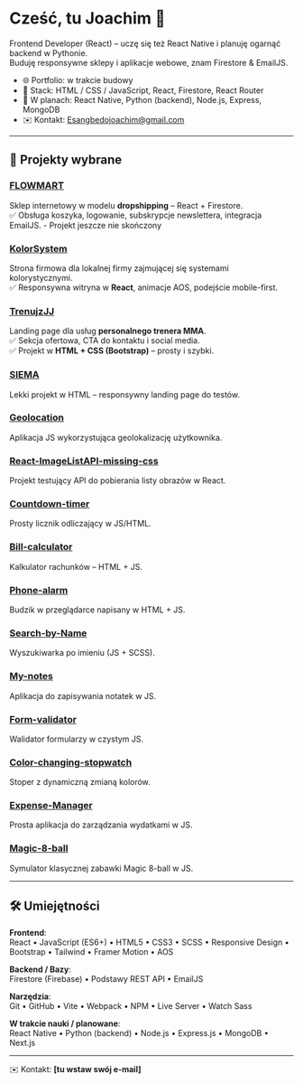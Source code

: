 # Cześć, tu Joachim 👋

Frontend Developer (React) – uczę się też React Native i planuję ogarnąć backend w Pythonie.  
Buduję responsywne sklepy i aplikacje webowe, znam Firestore & EmailJS.  

- 🌐 Portfolio: w trakcie budowy  
- 🧩 Stack: HTML / CSS / JavaScript, React, Firestore, React Router  
- 📱 W planach: React Native, Python (backend), Node.js, Express, MongoDB  
- ✉️ Kontakt: Esangbedojoachim@gmail.com 

---

## 🚀 Projekty wybrane

### [FLOWMART](https://github.com/JJ99Wrocc/FLOWMART)  
Sklep internetowy w modelu **dropshipping** – React + Firestore.  
✅ Obsługa koszyka, logowanie, subskrypcje newslettera, integracja EmailJS.  - Projekt jeszcze nie skończony

### [KolorSystem](https://github.com/JJ99Wrocc/KolorSystem)  
Strona firmowa dla lokalnej firmy zajmującej się systemami kolorystycznymi.  
✅ Responsywna witryna w **React**, animacje AOS, podejście mobile-first.  

### [TrenujzJJ](https://github.com/JJ99Wrocc/TrenujzJJ)  
Landing page dla usług **personalnego trenera MMA**.  
✅ Sekcja ofertowa, CTA do kontaktu i social media.  
✅ Projekt w **HTML + CSS (Bootstrap)** – prosty i szybki.  

### [SIEMA](https://github.com/JJ99Wrocc/SIEMA)  
Lekki projekt w HTML – responsywny landing page do testów.  

### [Geolocation](https://github.com/JJ99Wrocc/Geolocation)  
Aplikacja JS wykorzystująca geolokalizację użytkownika.  

### [React-ImageListAPI-missing-css](https://github.com/JJ99Wrocc/React-ImageListAPI-missing-css)  
Projekt testujący API do pobierania listy obrazów w React.  

### [Countdown-timer](https://github.com/JJ99Wrocc/Countdown-timer)  
Prosty licznik odliczający w JS/HTML.  

### [Bill-calculator](https://github.com/JJ99Wrocc/Bill-calculator)  
Kalkulator rachunków – HTML + JS.  

### [Phone-alarm](https://github.com/JJ99Wrocc/Phone-alarm)  
Budzik w przeglądarce napisany w HTML + JS.  

### [Search-by-Name](https://github.com/JJ99Wrocc/Search-by-Name)  
Wyszukiwarka po imieniu (JS + SCSS).  

### [My-notes](https://github.com/JJ99Wrocc/My-notes)  
Aplikacja do zapisywania notatek w JS.  

### [Form-validator](https://github.com/JJ99Wrocc/Form-validator)  
Walidator formularzy w czystym JS.  

### [Color-changing-stopwatch](https://github.com/JJ99Wrocc/Color-changing-stopwatch)  
Stoper z dynamiczną zmianą kolorów.  

### [Expense-Manager](https://github.com/JJ99Wrocc/Expense-Manager)  
Prosta aplikacja do zarządzania wydatkami w JS.  

### [Magic-8-ball](https://github.com/JJ99Wrocc/Magic-8-ball)  
Symulator klasycznej zabawki Magic 8-ball w JS.  

---

## 🛠️ Umiejętności

**Frontend**:  
React • JavaScript (ES6+) • HTML5 • CSS3 • SCSS • Responsive Design • Bootstrap • Tailwind • Framer Motion • AOS  

**Backend / Bazy**:  
Firestore (Firebase) • Podstawy REST API • EmailJS  

**Narzędzia**:  
Git • GitHub • Vite • Webpack • NPM • Live Server • Watch Sass  

**W trakcie nauki / planowane**:  
React Native • Python (backend) • Node.js • Express.js • MongoDB • Next.js  

---

✉️ Kontakt: **[tu wstaw swój e-mail]**
